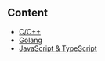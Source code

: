 
## Content
*	[C/C++](https://github.com/kingland/awaresome/blob/master/md/cpp.md)
*	[Golang](https://github.com/kingland/awaresome/blob/master/md/go.md)
*	[JavaScript & TypeScript](https://github.com/kingland/awaresome/blob/master/md/js.md)
